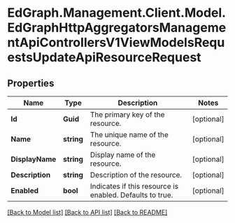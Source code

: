 # EdGraph.Management.Client.Model.EdGraphHttpAggregatorsManagementApiControllersV1ViewModelsRequestsUpdateApiResourceRequest

## Properties

Name | Type | Description | Notes
------------ | ------------- | ------------- | -------------
**Id** | **Guid** | The primary key of the resource. | [optional] 
**Name** | **string** | The unique name of the resource. | [optional] 
**DisplayName** | **string** | Display name of the resource. | [optional] 
**Description** | **string** | Description of the resource. | [optional] 
**Enabled** | **bool** | Indicates if this resource is enabled. Defaults to true. | [optional] 

[[Back to Model list]](../README.md#documentation-for-models) [[Back to API list]](../README.md#documentation-for-api-endpoints) [[Back to README]](../README.md)

